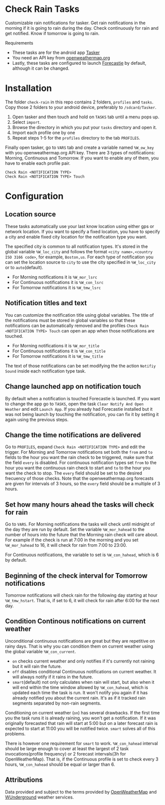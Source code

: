 # Check Rain Tasks
Customizable rain notifications for tasker. Get rain notifications in the morning if it is going to rain during the day. Check continuously for rain and get notified. Know if tomorrow is going to rain.

Requirements
  * These tasks are for the android app [Tasker](http://tasker.dinglisch.net/)
  * You need an API key from [openweathermap.org](http://openweathermap.org/appid)
  * Lastly, these tasks are configured to launch [Forecastie](https://github.com/martykan/forecastie) by default, although it can be changed.

# Installation
The folder `check-rain` in this repo contains 2 folders, `profiles` and `tasks`. Copy those 2 folders to your android device, preferably to `/sdcard/Tasker`.
  1. Open tasker and then touch and hold on `TASKS` tab until a menu pops up.
  2. Select `import`.
  3. Browse the directory in which you put your `tasks` directory and open it.
  4. Import each profile one by one
  5. Repeat steps 1-5 for the `profiles` directory to the tab `PROFILES`.

Finally open tasker, go to `VARS` tab and create a variable named `%W_ow_key` with you openweathermap.org API key. There are 3 types of notifications: Morning, Continuous and Tomorrow. If you want to enable any of them, you have to enable each profile pair.
```
Check Rain <NOTIFICATION TYPE>
Check Rain <NOTIFICATION TYPE> Touch
```

# Configuration

## Location source

These tasks automatically use your last know location using either gps or network location. If you want to specify a fixed location, you have to specify a city and enable fixed city location for the notification type you want.

The specified city is common to all notification types. It's stored in the global variable `%W_loc_city` and follows the format `<city name>,<country ISO 3166 code>`, for example, `Boston,us`. For each type of notification you can set the location source to `city` to use the city specified in `%W_loc_city` or to `auto`(default).
  * For Morning notifications it is `%W_mor_lsrc`
  * For Continuous notifications it is `%W_con_lsrc`
  * For Tomorrow notifications it is `%W_tmw_lsrc`
  
## Notification titles and text

You can customize the notification title using global variables. The title of the notifications must be stored in global variables so that these notifications can be automatically removed and the profiles `Check Rain <NOTIFICATION TYPE> Touch` can open an app when those notifications are touched.
  * For Morning notifications it is `%W_mor_title`
  * For Continuous notifications it is `%W_con_title`
  * For Tomorrow notifications it is `%W_tmw_title`
  
The text of those notifications can be set modifying the the action `Notifiy Sound` inside each notification type task.

## Change launched app on notification touch

By default when a notification is touched Forecastie is launched. If you want to change the app go to `TASKS`, open the task `Clear Notify And Open Weather` and edit `Launch App`. If you already had Forecastie installed but it was not being launch by touching the notification, you can fix it by setting it again using the previous steps.

## Change the time notifications are delivered

Go to `PROFILES`, expand `Check Rain <NOTIFICATION TYPE>` and edit the trigger. For Morning and Tomorrow notifications set both the `from` and `to` fields to the hour you want the rain check to be triggered, make sure that the field `every` is disabled. For continuous notification types set `from` to the hour you want the continuous rain check to start and `to` to the hour you want the check to stop. The `every` field should be set to the desired frecuency of those checks. Note that the openweathermap.org forecasts are given for intervals of 3 hours, so the `every` field should be a multiple of 3 hours.

## Set how many hours ahead the tasks will check for rain

Go to `VARS`. For Morning notifications the tasks will check until midnight of the day they are run by default. Set the variable `%W_mor_hahead` to the number of hours into the future that the Morning rain check will care about. For example if the check is run at 7:00 in the morning and you set `%W_mor_hahead` to 16, it will check for rain from 7:00 to 23:00.

For Continuous notifications, the variable to set is `%W_con_hahead`, which is 6 by default.

## Beginning of the check interval for Tomorrow notifications

Tomorrow notifications will check rain for the following day starting at hour `%W_tmw_hstart`. That is, if set to 6, it will check for rain after 6:00 for the next day.

## Condition Continous notifications on current weather

Unconditional continuous notifications are great but they are repetitive on rainy days. That is why you can condition them on current weather using the global variable `%W_con_current`.
  * `on` checks current weather and only notifies if it's currently not raining but it will rain the future.
  * `off` disables conditional Continuous notifications on current weather. It will always notify if it rains in the future.
  * `smart`(default) not only calculates when rain will start, but also when it will end within the time window allowed by `%W_con_hahead`, which is updated each time the task is run. It won't notify you again if it has already notified you about the current rain. It's as if it tracked rain segments separated by non-rain segments.
  
Conditioning on current weather (`on`) has several drawbacks. If the first time you the task runs it is already raining, you won't get a notification. If it was originally forecasted that rain will start at 5:00 but on a later forecast rain is expected to start at 11:00 you will be notified twice. `smart` solves all of this problems.

There is however one requirement for `smart` to work. `%W_con_hahead` interval should be large enough to cover at least the largest of 2 task invocations(profile frequency) or 2 forecast intervals(3h for OpenWeatherMap). That is, if the Continuous profile is set to check every 3 hours, `%W_con_hahead` should be equal or larger than 6.

## Attributions

Data provided and subject to the terms provided by [OpenWeatherMap](openweathermap.org/terms) and [WUnderground](www.wunderground.com/weather/api/d/terms.html) weather services.
